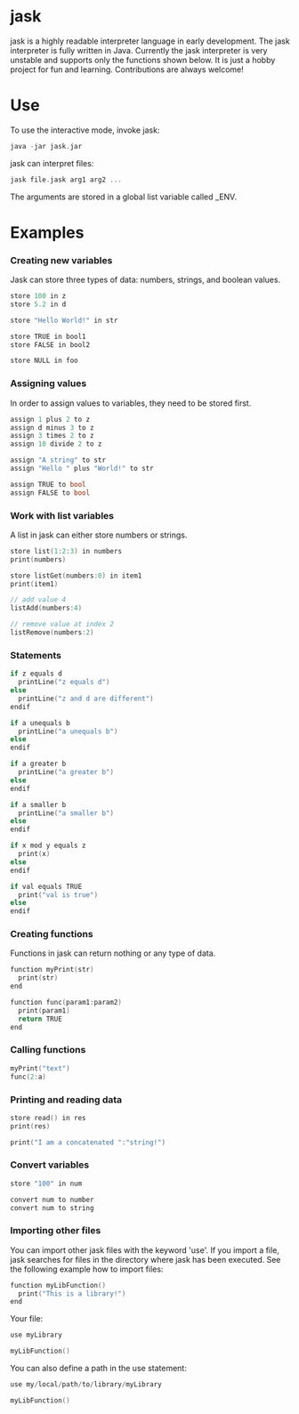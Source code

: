 # jask
jask is a highly readable interpreter language in early development.
The jask interpreter is fully written in Java.
Currently the jask interpreter is very unstable and supports only the functions shown below.
It is just a hobby project for fun and learning.
Contributions are always welcome!

# Use
To use the interactive mode, invoke jask:
```C
java -jar jask.jar
```
jask can interpret files:
```C
jask file.jask arg1 arg2 ...
```
The arguments are stored in a global list variable called _ENV.

# Examples
### Creating new variables
Jask can store three types of data: numbers, strings, and boolean values.
```C
store 100 in z
store 5.2 in d

store "Hello World!" in str

store TRUE in bool1
store FALSE in bool2

store NULL in foo
```

### Assigning values
In order to assign values to variables, they need to be stored first.
```C
assign 1 plus 2 to z
assign d minus 3 to z
assign 3 times 2 to z
assign 10 divide 2 to z

assign "A string" to str
assign "Hello " plus "World!" to str

assign TRUE to bool
assign FALSE to bool
```

### Work with list variables
A list in jask can either store numbers or strings.
```C
store list(1:2:3) in numbers
print(numbers)

store listGet(numbers:0) in item1
print(item1)

// add value 4
listAdd(numbers:4)

// remove value at index 2
listRemove(numbers:2)
```

### Statements
```C
if z equals d
  printLine("z equals d")
else
  printLine("z and d are different")
endif

if a unequals b
  printLine("a unequals b")
else
endif

if a greater b
  printLine("a greater b")
else
endif

if a smaller b
  printLine("a smaller b")
else
endif

if x mod y equals z
  print(x)
else
endif

if val equals TRUE
  print("val is true")
else
endif
```

### Creating functions
Functions in jask can return nothing or any type of data.
```C
function myPrint(str)
  print(str)
end

function func(param1:param2)
  print(param1)
  return TRUE
end
```

### Calling functions
```C
myPrint("text")
func(2:a)
```

### Printing and reading data
```C
store read() in res
print(res)

print("I am a concatenated ":"string!")
```

### Convert variables
```C
store "100" in num

convert num to number
convert num to string
```

### Importing other files
You can import other jask files with the keyword 'use'.
If you import a file, jask searches for files in the directory where jask has been executed.
See the following example how to import files:
```C
function myLibFunction()
  print("This is a library!")
end
```
Your file:
```C
use myLibrary

myLibFunction()
```
You can also define a path in the use statement:
```C
use my/local/path/to/library/myLibrary

myLibFunction()
```
